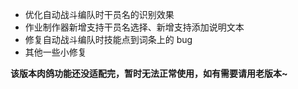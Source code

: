 - 优化自动战斗编队时干员名的识别效果
- 作业制作器新增支持干员名选择、新增支持添加说明文本
- 修复自动战斗编队时技能点到词条上的 bug
- 其他一些小修复

**该版本肉鸽功能还没适配完，暂时无法正常使用，如有需要请用老版本~**
